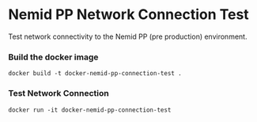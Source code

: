 
# Nemid PP Network Connection Test

Test network connectivity to the Nemid PP (pre production) environment.

### Build the docker image
```
docker build -t docker-nemid-pp-connection-test .
```

### Test Network Connection
```
docker run -it docker-nemid-pp-connection-test
```
